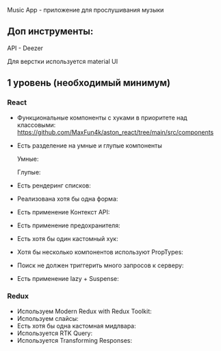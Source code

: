 Music App - приложение для прослушивания музыки

## Доп инструменты:

API - Deezer

Для верстки используется material UI

## 1 уровень (необходимый минимум)

### React

- Функциональные компоненты c хуками в приоритете над классовыми: https://github.com/MaxFun4k/aston_react/tree/main/src/components
- Есть разделение на умные и глупые компоненты

  Умные: 

  Глупые: 

- Есть рендеринг списков: 
- Реализована хотя бы одна форма: 
- Есть применение Контекст API: 
- Есть применение предохранителя: 
- Есть хотя бы один кастомный хук: 
- Хотя бы несколько компонентов используют PropTypes: 
- Поиск не должен триггерить много запросов к серверу: 
- Есть применение lazy + Suspense: 

### Redux

- Используем Modern Redux with Redux Toolkit: 
- Используем слайсы: 
- Есть хотя бы одна кастомная мидлвара: 
- Используется RTK Query: 
- Используется Transforming Responses: 
